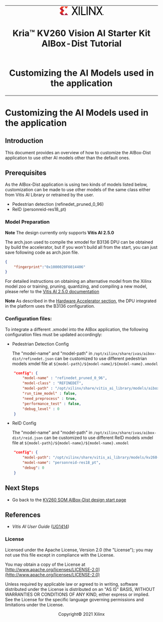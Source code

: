 ﻿<table class="sphinxhide">
 <tr>
   <td align="center"><img src="../../media/xilinx-logo.png" width="30%"/><h1>Kria&trade; KV260 Vision AI Starter Kit<br>AIBox-Dist Tutorial</h1>
   </td>
 </tr>
 <tr>
 <td align="center"><h1>Customizing the AI Models used in the application</h1>

 </td>
 </tr>
</table>

# Customizing the AI Models used in the application

## Introduction

This document provides an overview of how to customize the AIBox-Dist application to use other AI models other than the default ones.

## Prerequisites

As the AIBox-Dist application is using two kinds of models listed below, customization can be made to use other models of the same class either from Vitis AI Library or retrained by the user.

 * Pedestrian detection (refinedet_pruned_0_96)
 * ReID (personreid-res18_pt)


### Model Preparation

**Note** The design currently only supports  **Vitis AI 2.5.0**

The arch.json used to compile the xmodel for B3136 DPU can be obtained by build the accelerator, but if you won't build all from the start, you can just save following code as arch.json file.

```json
{
    "fingerprint":"0x1000020F6014406"
}
```

For detailed instructions on obtaining an alternative model from the Xilinx model zoo or training, pruning, quantizing, and compiling a new model, please refer to the [Vitis AI 2.5.0 documentation](https://www.xilinx.com/support/documentation/sw_manuals/vitis_ai/1_4/ug1414-vitis-ai.pdf)

**Note** As described in the [Hardware Accelerator section](hw_arch_accel_aib.md), the DPU integrated in the platform uses the B3136 configuration.

### Configuration files:

To integrate a different .xmodel into the AIBox application, the following configuration files must be updated accordingly:

* Pedestrian Detection Config

   The "model-name" and "model-path" in `/opt/xilinx/share/ivas/aibox-dist/refinedet.json` can be customized to use different pedestrian models xmdel file at `${model-path}/${model-name}/${model-name}.xmodel `

```json
    "config": {
        "model-name" : "refinedet_pruned_0_96",
        "model-class" : "REFINEDET",
        "model-path" : "/opt/xilinx/share/vitis_ai_library/models/aibox-dist",
        "run_time_model" : false,
        "need_preprocess" : true,
        "performance_test" : false,
        "debug_level" : 0
    }
```

* ReID Config

   The "model-name" and "model-path" in `/opt/xilinx/share/ivas/aibox-dist/reid.json` can be customized to use different ReID models xmdel file at `${model-path}/${model-name}/${model-name}.xmodel `

```json
    "config": {
        "model-path": "/opt/xilinx/share/vitis_ai_library/models/kv260-aibox-dist/",
        "model-name": "personreid-res18_pt",
        "debug": 0
    }
```
## Next Steps
* Go back to the [KV260 SOM AIBox-Dist design start page](../aibox_landing)

## References
* *Vitis AI User Guide* ([UG1414](https://www.xilinx.com/support/documentation/sw_manuals/vitis_ai/2_5/ug1414-vitis-ai.pdf))

### License

Licensed under the Apache License, Version 2.0 (the "License"); you may not use this file except in compliance with the License.

You may obtain a copy of the License at
[http://www.apache.org/licenses/LICENSE-2.0](http://www.apache.org/licenses/LICENSE-2.0)

Unless required by applicable law or agreed to in writing, software distributed under the License is distributed on an "AS IS" BASIS, WITHOUT WARRANTIES OR CONDITIONS OF ANY KIND, either express or implied. See the License for the specific language governing permissions and limitations under the License.

<p align="center">Copyright&copy; 2021 Xilinx</p>
